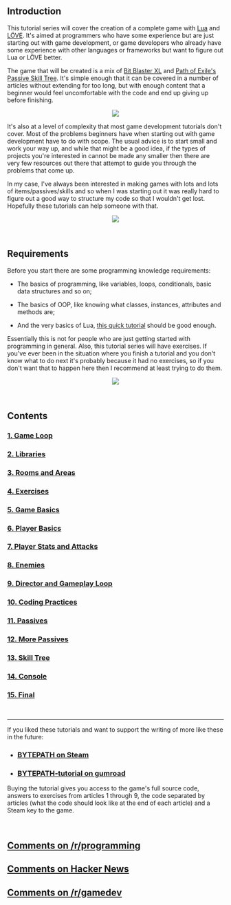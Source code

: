 ## Introduction

This tutorial series will cover the creation of a complete game with [Lua](https://www.lua.org/) and [LÖVE](https://love2d.org/). It's aimed at programmers who have some experience but are just starting out with game development, or game developers who already have some experience with other languages or frameworks but want to figure out Lua or LÖVE better.

The game that will be created is a mix of [Bit Blaster XL](http://store.steampowered.com/app/433950/) and [Path of Exile's Passive Skill Tree](https://www.pathofexile.com/passive-skill-tree). It's simple enough that it can be covered in a number of articles without extending for too long, but with enough content that a beginner would feel uncomfortable with the code and end up giving up before finishing. 

<p align="center">
<img src="https://i.imgur.com/yIiSA3k.gif">
</p>

It's also at a level of complexity that most game development tutorials don't cover. Most of the problems beginners have when starting out with game development have to do with scope. The usual advice is to start small and work your way up, and while that might be a good idea, if the types of projects you're interested in cannot be made any smaller then there are very few resources out there that attempt to guide you through the problems that come up.

In my case, I've always been interested in making games with lots and lots of items/passives/skills and so when I was starting out it was really hard to figure out a good way to structure my code so that I wouldn't get lost. Hopefully these tutorials can help someone with that.

<p align="center">
<img src="https://i.imgur.com/v9rDrSv.gif">
</p>

<br>

## Requirements

Before you start there are some programming knowledge requirements:

* The basics of programming, like variables, loops, conditionals, basic data structures and so on;

* The basics of OOP, like knowing what classes, instances, attributes and methods are;

* And the very basics of Lua, [this quick tutorial](https://learnxinyminutes.com/docs/lua/) should be good enough.

Essentially this is not for people who are just getting started with programming in general. Also, this tutorial series will have exercises. If you've ever been in the situation where you finish a tutorial and you don't know what to do next it's probably because it had no exercises, so if you don't want that to happen here then I recommend at least trying to do them.

<p align="center">
<img src="https://i.imgur.com/9E8Stns.gif">
</p>

<br>

## Contents

### [1. Game Loop](https://github.com/SSYGEN/blog/issues/15)

### [2. Libraries](https://github.com/SSYGEN/blog/issues/16)

### [3. Rooms and Areas](https://github.com/SSYGEN/blog/issues/17)

### [4. Exercises](https://github.com/SSYGEN/blog/issues/18)

### [5. Game Basics](https://github.com/SSYGEN/blog/issues/19)

### [6. Player Basics](https://github.com/SSYGEN/blog/issues/20)

### [7. Player Stats and Attacks](https://github.com/SSYGEN/blog/issues/21)

### [8. Enemies](https://github.com/SSYGEN/blog/issues/22)

### [9. Director and Gameplay Loop](https://github.com/SSYGEN/blog/issues/23)

### [10. Coding Practices](https://github.com/SSYGEN/blog/issues/24)

### [11. Passives](https://github.com/SSYGEN/blog/issues/25)

### [12. More Passives](https://github.com/SSYGEN/blog/issues/26)

### [13. Skill Tree](https://github.com/SSYGEN/blog/issues/27)

### [14. Console](https://github.com/SSYGEN/blog/issues/28)

### [15. Final](https://github.com/SSYGEN/blog/issues/29)

<br>

---

If you liked these tutorials and want to support the writing of more like these in the future:

* ### [BYTEPATH on Steam](http://store.steampowered.com/app/760330/BYTEPATH/)
* ### [BYTEPATH-tutorial on gumroad](https://gumroad.com/l/BYTEPATH-tutorial)

Buying the tutorial gives you access to the game's full source code, answers to exercises from articles 1 through 9, the code separated by articles (what the code should look like at the end of each article) and a Steam key to the game.

<br>

## [Comments on /r/programming](https://www.reddit.com/r/programming/comments/7xip6o/i_wrote_a_tutorial_on_how_to_make_a_complete_game/)

## [Comments on Hacker News](https://news.ycombinator.com/item?id=16404230)

## [Comments on /r/gamedev](https://www.reddit.com/r/gamedev/comments/7ximye/i_wrote_a_tutorial_on_how_to_make_a_complete_game/)
